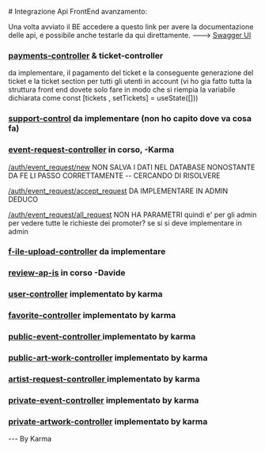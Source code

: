 # Integrazione Api FrontEnd avanzamento:

Una volta avviato il BE accedere a questo link per avere la documentazione delle api, e possibile anche testarle da qui direttamente. ---> [Swagger UI](http://localhost:8080/swagger-ui/index.html#/)

### [payments-controller](http://localhost:8080/swagger-ui/index.html#/payments-controller) & ticket-controller

da implementare, il pagamento del ticket e la conseguente generazione del ticket e la
ticket section per tutti gli utenti in account (vi ho gia fatto tutta la struttura front end dovete solo fare in modo che si riempia la variabile dichiarata come const [tickets , setTickets] = useState([]))

### [support-control](http://localhost:8080/swagger-ui/index.html#/support-control) da implementare (non ho capito dove va cosa fa)

### [event-request-controller](http://localhost:8080/swagger-ui/index.html#/event-request-controller) in corso, -Karma

[/auth/event_request/new](http://localhost:8080/swagger-ui/index.html#/event-request-controller/newEventRequest) NON SALVA I DATI NEL DATABASE NONOSTANTE DA FE LI PASSO CORRETTAMENTE -- CERCANDO DI RISOLVERE

[/auth/event_request/accept_request](http://localhost:8080/swagger-ui/index.html#/event-request-controller/acceptRequest) DA IMPLEMENTARE IN ADMIN DEDUCO

[/auth/event_request/all_request](http://localhost:8080/swagger-ui/index.html#/event-request-controller/showAllRequest) NON HA PARAMETRI quindi e' per gli admin per vedere tutte le richieste dei promoter? se si si deve implementare in admin

### [f-ile-upload-controller](http://localhost:8080/swagger-ui/index.html#/f-ile-upload-controller) da implementare

### [review-ap-is](http://localhost:8080/swagger-ui/index.html#/review-ap-is) in corso -Davide

### [user-controller](http://localhost:8080/swagger-ui/index.html#/user-controller) implementato by karma

### [favorite-controller](http://localhost:8080/swagger-ui/index.html#/favorite-controller) implementato by karma

### [public-event-controller ](http://localhost:8080/swagger-ui/index.html#/public-event-controller) implementato by karma

### [public-art-work-controller](http://localhost:8080/swagger-ui/index.html#/public-art-work-controller) implementato by karma

### [artist-request-controller ](http://localhost:8080/swagger-ui/index.html#/artist-request-controller) implementato by karma

### [private-event-controller](http://localhost:8080/swagger-ui/index.html#/private-event-controller) implementato by karma

### [private-artwork-controller](http://localhost:8080/swagger-ui/index.html#/private-artwork-controller) implementato by karma

--- By Karma
